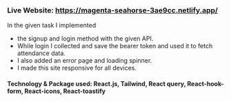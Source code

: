 ### Live Website: https://magenta-seahorse-3ae9cc.netlify.app/

In the given task I implemented
- the signup and login method with the given API.
- While login I collected and save the bearer token and used it to fetch attendance data. 
- I also added an error page and loading spinner.
- I made this site responsive for all devices.

#### Technology & Package used: React.js, Tailwind, React query, React-hook-form, React-icons, React-toastify